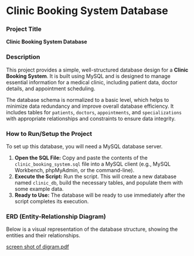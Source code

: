 # Clinic Booking System Database

### Project Title
**Clinic Booking System Database**

### Description
This project provides a simple, well-structured database design for a **Clinic Booking System**. It is built using MySQL and is designed to manage essential information for a medical clinic, including patient data, doctor details, and appointment scheduling.

The database schema is normalized to a basic level, which helps to minimize data redundancy and improve overall database efficiency. It includes tables for `patients`, `doctors`, `appointments`, and `specializations` with appropriate relationships and constraints to ensure data integrity.

### How to Run/Setup the Project
To set up this database, you will need a MySQL database server.

1.  **Open the SQL File:** Copy and paste the contents of the `clinic_booking_system.sql` file into a MySQL client (e.g., MySQL Workbench, phpMyAdmin, or the command-line).
2.  **Execute the Script:** Run the script. This will create a new database named `clinic_db`, build the necessary tables, and populate them with some example data.
3.  **Ready to Use:** The database will be ready to use immediately after the script completes its execution.

### ERD (Entity-Relationship Diagram)

Below is a visual representation of the database structure, showing the entities and their relationships.



[screen shot of digram.pdf](https://github.com/user-attachments/files/21751456/screen.shot.of.digram.pdf)

